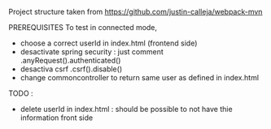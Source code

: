 Project structure taken from
https://github.com/justin-calleja/webpack-mvn

PREREQUISITES
To test in connected mode,
- choose a correct userId in index.html (frontend side)
- desactivate spring security : just comment .anyRequest().authenticated()
- desactiva csrf .csrf().disable()
- change commoncontroller to return same user as defined in index.html

TODO :

- delete userId in index.html : should be possible to not have thie information front side